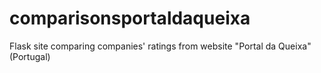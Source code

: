 # comparisonsportaldaqueixa
Flask site comparing companies' ratings from website "Portal da Queixa" (Portugal) 

